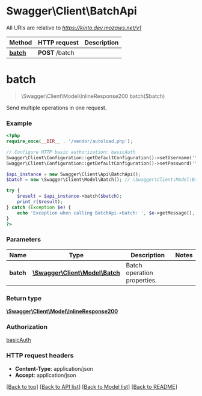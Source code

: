 # Swagger\Client\BatchApi

All URIs are relative to *https://kinto.dev.mozaws.net/v1*

Method | HTTP request | Description
------------- | ------------- | -------------
[**batch**](BatchApi.md#batch) | **POST** /batch | 


# **batch**
> \Swagger\Client\Model\InlineResponse200 batch($batch)



Send multiple operations in one request.

### Example
```php
<?php
require_once(__DIR__ . '/vendor/autoload.php');

// Configure HTTP basic authorization: basicAuth
Swagger\Client\Configuration::getDefaultConfiguration()->setUsername('YOUR_USERNAME');
Swagger\Client\Configuration::getDefaultConfiguration()->setPassword('YOUR_PASSWORD');

$api_instance = new Swagger\Client\Api\BatchApi();
$batch = new \Swagger\Client\Model\Batch(); // \Swagger\Client\Model\Batch | Batch operation properties.

try {
    $result = $api_instance->batch($batch);
    print_r($result);
} catch (Exception $e) {
    echo 'Exception when calling BatchApi->batch: ', $e->getMessage(), PHP_EOL;
}
?>
```

### Parameters

Name | Type | Description  | Notes
------------- | ------------- | ------------- | -------------
 **batch** | [**\Swagger\Client\Model\Batch**](../Model/\Swagger\Client\Model\Batch.md)| Batch operation properties. |

### Return type

[**\Swagger\Client\Model\InlineResponse200**](../Model/InlineResponse200.md)

### Authorization

[basicAuth](../../README.md#basicAuth)

### HTTP request headers

 - **Content-Type**: application/json
 - **Accept**: application/json

[[Back to top]](#) [[Back to API list]](../../README.md#documentation-for-api-endpoints) [[Back to Model list]](../../README.md#documentation-for-models) [[Back to README]](../../README.md)

